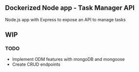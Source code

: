 ## Dockerized Node app - Task Manager API

Node.js app with Express to expose an API to manage tasks

## WIP
### TODO
- Implement ODM features with mongoDB and mongoose
- Create CRUD endpoints
